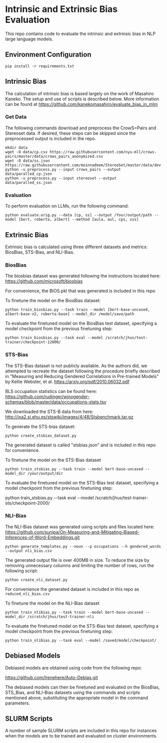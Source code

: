 # Intrinsic and Extrinsic Bias Evaluation

This repo contains code to evaluate the intrinsic and extrinsic bias in NLP large language models.
## Environment Configuration

`pip install -r requirements.txt`


## Intrinsic Bias

The calculation of intrinsic bias is based largely on the work of Masahiro Kaneko. The setup and use of scripts is described below. More information can be found at https://github.com/kanekomasahiro/evaluate_bias_in_mlm


### Get Data

The following commands download and preprocess the CrowS=Pairs and Stereoset data. If desired, these steps can be skipped since the preprocessed output is included in the repo.
```
mkdir data
wget -O data/cp.csv https://raw.githubusercontent.com/nyu-mll/crows-pairs/master/data/crows_pairs_anonymized.csv
wget -O data/ss.json https://raw.githubusercontent.com/moinnadeem/StereoSet/master/data/dev.json
python -u preprocess.py --input crows_pairs --output data/paralled_cp.json
python -u preprocess.py --input stereoset --output data/paralled_ss.json
```

### Evaluation
To perform evaluation on LLMs, run the following command:

`python evaluate.orig.py --data [cp, ss] --output /Your/output/path --model [bert, roberta, albert] --method [aula, aul, cps, sss]`


## Extrinsic Bias

Extrinsic bias is calculated using three different datasets and metrics: BiosBias, STS-Bias, and NLI-Bias.

### BiosBias
The biosbias dataset was generated following the instructions located here:
https://github.com/microsoft/biosbias

For convenience, the BIOS.pkl that was generated is included in this repo

To finetune the model on the BiosBias dataset:

`python train_biosbias.py --task train --model [bert-base-uncased, albert-base-v2, roberta-base] --model_dir /model/save/path`

To evaluate the finetuned model on the BiosBias test dataset, specifying a model checkpoint from the previous finetuning step:

`python train_biosbias.py --task eval --model /scratch/jhus/test-trainer/checkpoint-12000/`

### STS-Bias
The STS-Bias dataset is not publicly available. As the authors did, we attempted to recreate the dataset following the procedure briefly described in 
"Measuring and Reducing Gendered Correlations in Pre-trained Models" by Kellie Webster, et al. https://arxiv.org/pdf/2010.06032.pdf

BLS occupation statistics can be found here: https://github.com/rudinger/winogender-schemas/blob/master/data/occupations-stats.tsv

We downloaded the STS-B data from here: http://ixa2.si.ehu.es/stswiki/images/4/48/Stsbenchmark.tar.gz

To generate the STS-bias dataset:

`python create_stsbias_dataset.py`

The generated dataset is called "stsbias.json" and is included in this repo for convenience.

To finetune the model on the STS-Bias dataset

`python train_stsbias.py --task train --model bert-base-uncased --model_dir /your/output/dir`

To evaluate the finetuned model on the STS-Bias test dataset, specifying a model checkpoint from the previous finetuning step:

python train_stsbias.py --task eval --model /scratch/jhus/test-trainer-sts/checkpoint-2000/

### NLI-Bias
The NLI-Bias dataset was generated using scripts and files located here:
https://github.com/sunipa/On-Measuring-and-Mitigating-Biased-Inferences-of-Word-Embeddings.git

`python generate_templates.py --noun --p occupations --h gendered_words --output nli_bias.csv`

The generated output file is over 400MB in size. To reduce the size by removing unnecessary columns and limiting the number of rows, run the following script:

`python create_nli_dataset.py`

For convenience the generated dataset is included in this repo as `reduced_nli_bias.csv`

To finetune the model on the NLI-Bias dataset

`python train_nlibias.py --task train --model bert-base-uncased --model_dir /scratch/jhus/test-trainer-nli`

To evaluate the finetuned model on the STS-Bias test dataset, specifying a model checkpoint from the previous finetuning step:

`python train_nlibias.py --task eval --model /saved/model/checkpoint/`


## Debiased Models
Debiased models are obtained using code from the following repo:

https://github.com/Irenehere/Auto-Debias.git

The debiased models can then be finetuned and evaluated on the BiosBias, STS_Bias, and NLI-Bias datasets using the commands and scripts mentioned above, substituting the appropriate model in the command parameters.

## SLURM Scripts
A number of sample SLURM scripts are included in this repo for instances when the models are to be trained and evaluated on cluster environments.